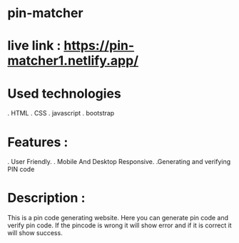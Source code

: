 # pin-matcher

# live link : https://pin-matcher1.netlify.app/

# Used technologies
. HTML
. CSS
. javascript
. bootstrap

# Features :
. User Friendly.
. Mobile And Desktop Responsive.
.Generating and verifying PIN code

# Description :
This is a pin code generating website. Here you can generate pin code and verify pin code. If the pincode is wrong it will show error and if it is correct it will show success.
